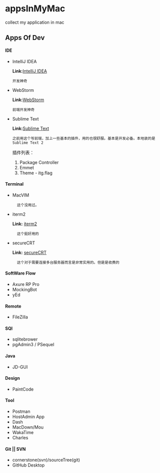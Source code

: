 # appsInMyMac
collect my application in mac

## Apps Of Dev

#### IDE
* IntelliJ IDEA

	**Link:**[IntelliJ IDEA](https://www.jetbrains.com/idea/ "官方网站")
	
	````
	开发神奇
	````


* WebStorm

	**Link:**[WebStorm](https://www.jetbrains.com/webstorm/ "官方网站")
	
	````
	前端开发神奇
	````

* Sublime Text

	**Link:**[Sublime Text](http://www.sublimetext.com/ "官方网站")
	
	````
	之前用这个写前端，加上一些基本的插件，用的也很舒服。基本是开发必备。本地装的是Sublime Text 2
	````
	
	插件列表：
	1. Package Controller
	2. Emmet
	3. Theme - itg.flag


#### Terminal
* MacVIM

		这个没用过。

* iterm2

	**Link:** [iterm2](http://www.iterm2.com/ "官方网站")

		这个挺好用的

* secureCRT

	**Link:** [secureCRT](https://www.vandyke.com/products/securecrt/ "官方网站")

		这个对于需要连接多台服务器而言是非常实用的。但是是收费的


#### SoftWare Flow
* Axure RP Pro
* MockingBot
* yEd

#### Remote
* FileZilla

#### SQl
* sqlitebrower
* pgAdmin3 / PSequel

#### Java
* JD-GUI  

#### Design
* PaintCode

#### Tool
* Postman
* HostAdmin App
* Dash
* MacDown/Mou
* WakaTime
* Charles

#### Git || SVN
* cornerstone(svn)/sourceTree(git)
* GitHub Desktop
